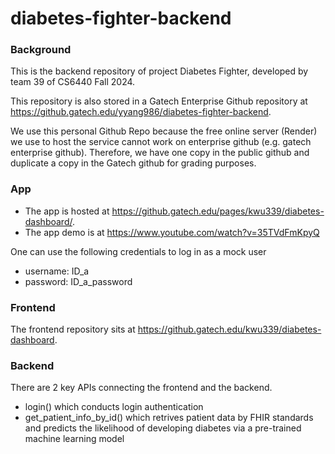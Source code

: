 # diabetes-fighter-backend

### Background

This is the backend repository of project Diabetes Fighter, developed by team 39 of CS6440 Fall 2024.

This repository is also stored in a Gatech Enterprise Github repository at https://github.gatech.edu/yyang986/diabetes-fighter-backend. 

We use this personal Github Repo because the free online server (Render) we use to host the service cannot work on enterprise github (e.g. gatech enterprise github). Therefore, we have one copy in the public github and duplicate a copy in the Gatech github for grading purposes.

### App
- The app is hosted at https://github.gatech.edu/pages/kwu339/diabetes-dashboard/.
- The app demo is at https://www.youtube.com/watch?v=35TVdFmKpyQ

One can use the following credentials to log in as a mock user
- username: ID_a
- password: ID_a_password
  
### Frontend
The frontend repository sits at https://github.gatech.edu/kwu339/diabetes-dashboard.

### Backend
There are 2 key APIs connecting the frontend and the backend.
- login() which conducts login authentication
- get_patient_info_by_id() which retrives patient data by FHIR standards and predicts the likelihood of developing diabetes via a pre-trained machine learning model
